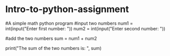 # Intro-to-python-assignment

#A simple math python program
#input two numbers
num1 = int(input("Enter first number: "))
num2 = int(input("Enter second number: "))

#add the two numbers
sum =  num1 + num2

print("The sum of the two numbers is: ", sum)
